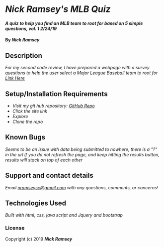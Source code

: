 # _Nick Ramsey's MLB Quiz_

#### _A quiz to help you find an MLB team to root for based on 5 simple questions, vol. 1 2/24/19_

#### By _**Nick Ramsey**_

## Description

_For my second code review, I have prepared a webpage with a survey questions to help the user select a Major League Baseball team to root for <a href="https://nickramsey6.github.io/programming-portfolio/">Link Here</a>_

## Setup/Installation Requirements

* _Visit my git hub repository: <a href="https://github.com/NickRamsey6/mlb-quiz">GitHub Repo</a>_
* _Click the site link_
* _Explore_
* _Clone the repo_


## Known Bugs

_Seems to be an issue with data being submitted to nowhere, there is a "?" in the url_
_If you do not refresh the page, and keep hitting the results button, results will stack on top of each other_


## Support and contact details

_Email nramseysc@gmail.com with any questions, comments, or concerns!_

## Technologies Used

_Built with html, css, java script and Jquery and bootstrap_

### License

Copyright (c) 2019 **_Nick Ramsey_**

